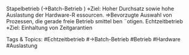 Stapelbetrieb (→Batch-Betrieb )
⋄Ziel: Hoher Durchsatz sowie hohe Auslastung der Hardware-R essourcen.
⇒Bevorzugte Auswahl von Prozessen, die gerade freie Betrieb smittel ben ¨otigen.
Echtzeitbetrieb
⋄Ziel: Einhaltung von Zeitgarantien

   Tags & Topics:
   #Echtzeitbetrieb
   #→Batch-Betrieb
   #Betrieb
   #Hardware
   #Auslastung